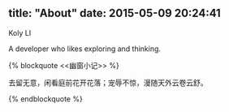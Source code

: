 title: "About"
date: 2015-05-09 20:24:41
---

Koly LI

A developer who likes exploring and thinking.


{% blockquote &lt;&lt;幽窗小记&gt;&gt; %}

去留无意，闲看庭前花开花落；宠辱不惊，漫随天外云卷云舒。

{% endblockquote %}
